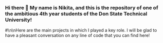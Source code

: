 ### Hi there 👋 My name is Nikita, and this is the repository of one of the ambitious 4th year students of the Don State Technical University!
#\n\nHere are the main projects in which I played a key role. I will be glad to have a pleasant conversation on any line of code that you can find here!
<!--
**Kasyanov-git/Kasyanov-git** is a ✨ _special_ ✨ repository because its `README.md` (this file) appears on your GitHub profile.

Here are some ideas to get you started:

- 🔭 I’m currently working on ...
- 🌱 I’m currently learning ...
- 👯 I’m looking to collaborate on ...
- 🤔 I’m looking for help with ...
- 💬 Ask me about ...
- 📫 How to reach me: ...
- 😄 Pronouns: ...
- ⚡ Fun fact: ...
-->
